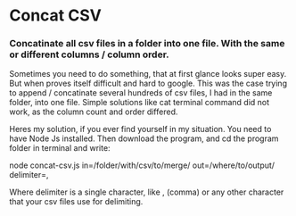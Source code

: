 # Concat CSV
### Concatinate all csv files in a folder into one file. With the same or different columns / column order.

Sometimes you need to do something, that at first glance looks super easy. But when proves itself difficult and hard to google. This was the case trying to append / concatinate several hundreds of csv files, I had in the same folder, into one file. Simple solutions like cat terminal command did not work, as the column count and order differed.

Heres my solution, if you ever find yourself in my situation. You need to have Node Js installed. Then download the program, and cd the program folder in terminal and write:

node concat-csv.js in=/folder/with/csv/to/merge/ out=/where/to/output/ delimiter=,

Where delimiter is a single character, like , (comma) or any other character that your csv files use for delimiting.
